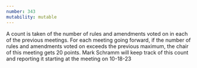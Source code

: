 ```yaml
---
number: 343
mutability: mutable
---
```


A count is taken of the number of rules and amendments voted on in each of the previous meetings. For each meeting going forward,
if the number of rules and amendments voted on exceeds the previous maximum, the chair of this meeting gets 20 points. Mark Schramm will keep track of this count and reporting it starting at the meeting on 10-18-23
